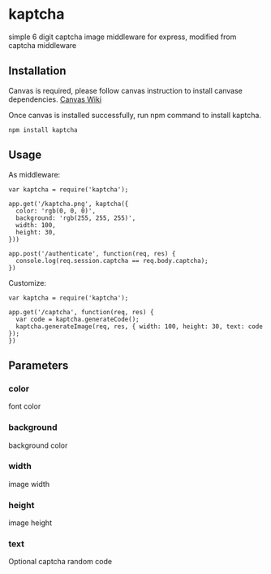 # kaptcha
simple 6 digit captcha image middleware for express, modified from captcha middleware

## Installation
Canvas is required, please follow canvas instruction to install canvase dependencies. [Canvas Wiki](https://www.npmjs.com/package/canvas)

Once canvas is installed successfully, run npm command to install kaptcha.
```
npm install kaptcha
```

## Usage
As middleware:
```
var kaptcha = require('kaptcha');

app.get('/kaptcha.png', kaptcha({ 
  color: 'rgb(0, 0, 0)', 
  background: 'rgb(255, 255, 255)',
  width: 100, 
  height: 30, 
}))

app.post('/authenticate', function(req, res) {
  console.log(req.session.captcha == req.body.captcha);
})
```
Customize:
```
var kaptcha = require('kaptcha');

app.get('/captcha', function(req, res) {
  var code = kaptcha.generateCode();
  kaptcha.generateImage(req, res, { width: 100, height: 30, text: code });
})
```

## Parameters

### color
font color

### background
background color

### width
image width

### height
image height

### text
Optional captcha random code
